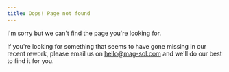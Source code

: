 ```yaml
---
title: Oops! Page not found
---
```


I'm sorry but we can't find the page you're looking for.

If you're looking for something that seems to have gone
missing in our recent rework, please email us on
[hello@mag-sol.com](mailto:hello@mag-sol.com) and we'll
do our best to find it for you.
